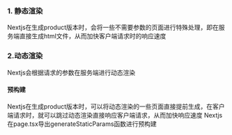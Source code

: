 ### 1. 静态渲染
Nextjs在生成product版本时，会将一些不需要参数的页面进行特殊处理，即在服务端直接生成html文件，从而加快客户端请求时的响应速度
### 2.动态渲染
Nextjs会根据请求的参数在服务端进行动态渲染
#### 预构建
Nextjs在生成product版本时，可以将动态渲染的一些页面直接提前生成，在客户端请求时，就可以跳过动态渲染直接响应客户端请求，从而加快响应速度
Nextjs在page.tsx导出generateStaticParams函数进行预构建

